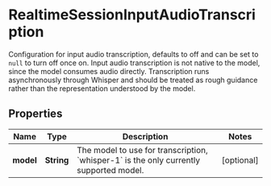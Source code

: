 

# RealtimeSessionInputAudioTranscription

Configuration for input audio transcription, defaults to off and can be  set to `null` to turn off once on. Input audio transcription is not native  to the model, since the model consumes audio directly. Transcription runs  asynchronously through Whisper and should be treated as rough guidance  rather than the representation understood by the model. 

## Properties

| Name | Type | Description | Notes |
|------------ | ------------- | ------------- | -------------|
|**model** | **String** | The model to use for transcription, &#x60;whisper-1&#x60; is the only currently  supported model.  |  [optional] |



